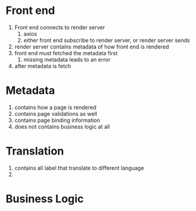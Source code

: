 # Front end
1.  Front end connects to render server
    1.  axios
    1.  either front end subscribe to render server, or render server sends
1.  render server contains metadata of how front end is rendered
1.  front end must fetched the metadata first
    1.  missing metadata leads to an error
1.  after metadata is fetch

# Metadata
1.  contains how a page is rendered
1.  contains page validations as well
1.  contains page binding information
1.  does not contains business logic at all

# Translation
1.  contains all label that translate to different language
1.  

# Business Logic


